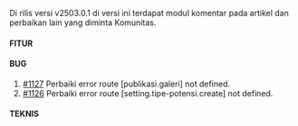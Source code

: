 Di rilis versi v2503.0.1 di versi ini terdapat modul komentar pada artikel dan perbaikan lain yang diminta Komunitas.

#### FITUR

#### BUG
1. [#1127](https://github.com/OpenSID/OpenDK/issues/1127) Perbaiki error route [publikasi.galeri] not defined.
2. [#1126](https://github.com/OpenSID/OpenDK/issues/1126) Perbaiki error route [setting.tipe-potensi.create] not defined.

#### TEKNIS

